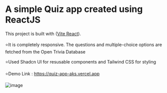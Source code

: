 # A simple Quiz app created using ReactJS

This project is built with ([Vite React](https://vitejs.dev/guide)).
</br></br>
⭐It is completely responsive. The questions and multiple-choice options are fetched from the Open Trivia Database
</br>

⭐Used Shadcn UI for resusable components and Tailwind CSS for styling
</br>

⭐Demo Link : https://quiz-app-aks.vercel.app

![image](https://github.com/Akshaypmna18/quiz-app/assets/67232475/fce8c5cc-7036-4898-bd50-c068a773773f)
